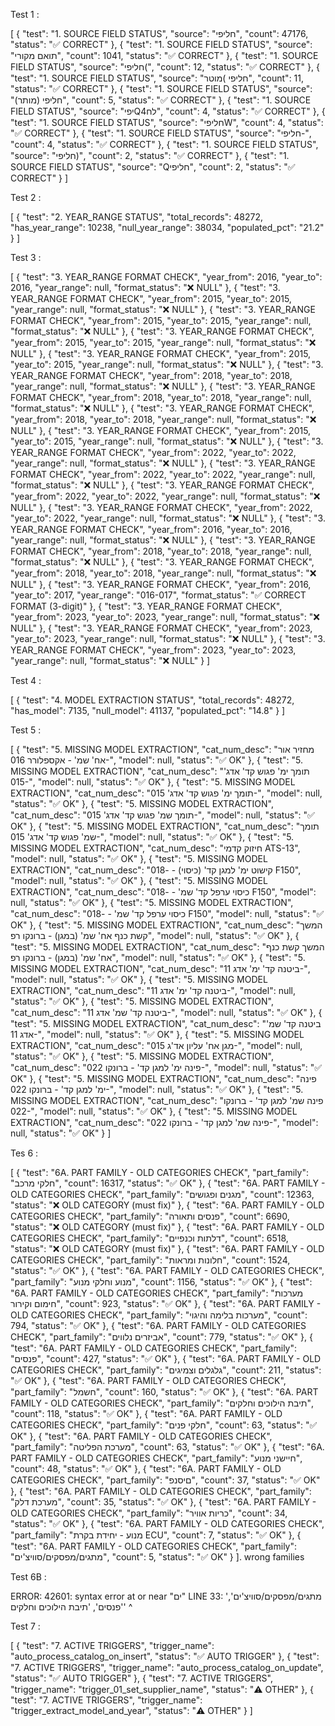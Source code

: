 Test 1 :

[
  {
    "test": "1. SOURCE FIELD STATUS",
    "source": "חליפי",
    "count": 47176,
    "status": "✅ CORRECT"
  },
  {
    "test": "1. SOURCE FIELD STATUS",
    "source": "תואם מקורי",
    "count": 1041,
    "status": "✅ CORRECT"
  },
  {
    "test": "1. SOURCE FIELD STATUS",
    "source": "חליפי(",
    "count": 12,
    "status": "✅ CORRECT"
  },
  {
    "test": "1. SOURCE FIELD STATUS",
    "source": "חליפי )מוטר",
    "count": 11,
    "status": "✅ CORRECT"
  },
  {
    "test": "1. SOURCE FIELD STATUS",
    "source": "חליפי (מותר)",
    "count": 5,
    "status": "✅ CORRECT"
  },
  {
    "test": "1. SOURCE FIELD STATUS",
    "source": "יפיQלח4",
    "count": 4,
    "status": "✅ CORRECT"
  },
  {
    "test": "1. SOURCE FIELD STATUS",
    "source": "חליפיW",
    "count": 4,
    "status": "✅ CORRECT"
  },
  {
    "test": "1. SOURCE FIELD STATUS",
    "source": "חליפי-",
    "count": 4,
    "status": "✅ CORRECT"
  },
  {
    "test": "1. SOURCE FIELD STATUS",
    "source": "חליפי)",
    "count": 2,
    "status": "✅ CORRECT"
  },
  {
    "test": "1. SOURCE FIELD STATUS",
    "source": "Qחליפי",
    "count": 2,
    "status": "✅ CORRECT"
  }
]

Test 2 :

[
  {
    "test": "2. YEAR_RANGE STATUS",
    "total_records": 48272,
    "has_year_range": 10238,
    "null_year_range": 38034,
    "populated_pct": "21.2"
  }
]

Test 3 :

[
  {
    "test": "3. YEAR_RANGE FORMAT CHECK",
    "year_from": 2016,
    "year_to": 2016,
    "year_range": null,
    "format_status": "❌ NULL"
  },
  {
    "test": "3. YEAR_RANGE FORMAT CHECK",
    "year_from": 2015,
    "year_to": 2015,
    "year_range": null,
    "format_status": "❌ NULL"
  },
  {
    "test": "3. YEAR_RANGE FORMAT CHECK",
    "year_from": 2015,
    "year_to": 2015,
    "year_range": null,
    "format_status": "❌ NULL"
  },
  {
    "test": "3. YEAR_RANGE FORMAT CHECK",
    "year_from": 2015,
    "year_to": 2015,
    "year_range": null,
    "format_status": "❌ NULL"
  },
  {
    "test": "3. YEAR_RANGE FORMAT CHECK",
    "year_from": 2015,
    "year_to": 2015,
    "year_range": null,
    "format_status": "❌ NULL"
  },
  {
    "test": "3. YEAR_RANGE FORMAT CHECK",
    "year_from": 2018,
    "year_to": 2018,
    "year_range": null,
    "format_status": "❌ NULL"
  },
  {
    "test": "3. YEAR_RANGE FORMAT CHECK",
    "year_from": 2018,
    "year_to": 2018,
    "year_range": null,
    "format_status": "❌ NULL"
  },
  {
    "test": "3. YEAR_RANGE FORMAT CHECK",
    "year_from": 2018,
    "year_to": 2018,
    "year_range": null,
    "format_status": "❌ NULL"
  },
  {
    "test": "3. YEAR_RANGE FORMAT CHECK",
    "year_from": 2015,
    "year_to": 2015,
    "year_range": null,
    "format_status": "❌ NULL"
  },
  {
    "test": "3. YEAR_RANGE FORMAT CHECK",
    "year_from": 2022,
    "year_to": 2022,
    "year_range": null,
    "format_status": "❌ NULL"
  },
  {
    "test": "3. YEAR_RANGE FORMAT CHECK",
    "year_from": 2022,
    "year_to": 2022,
    "year_range": null,
    "format_status": "❌ NULL"
  },
  {
    "test": "3. YEAR_RANGE FORMAT CHECK",
    "year_from": 2022,
    "year_to": 2022,
    "year_range": null,
    "format_status": "❌ NULL"
  },
  {
    "test": "3. YEAR_RANGE FORMAT CHECK",
    "year_from": 2022,
    "year_to": 2022,
    "year_range": null,
    "format_status": "❌ NULL"
  },
  {
    "test": "3. YEAR_RANGE FORMAT CHECK",
    "year_from": 2016,
    "year_to": 2016,
    "year_range": null,
    "format_status": "❌ NULL"
  },
  {
    "test": "3. YEAR_RANGE FORMAT CHECK",
    "year_from": 2018,
    "year_to": 2018,
    "year_range": null,
    "format_status": "❌ NULL"
  },
  {
    "test": "3. YEAR_RANGE FORMAT CHECK",
    "year_from": 2018,
    "year_to": 2018,
    "year_range": null,
    "format_status": "❌ NULL"
  },
  {
    "test": "3. YEAR_RANGE FORMAT CHECK",
    "year_from": 2016,
    "year_to": 2017,
    "year_range": "016-017",
    "format_status": "✅ CORRECT FORMAT (3-digit)"
  },
  {
    "test": "3. YEAR_RANGE FORMAT CHECK",
    "year_from": 2023,
    "year_to": 2023,
    "year_range": null,
    "format_status": "❌ NULL"
  },
  {
    "test": "3. YEAR_RANGE FORMAT CHECK",
    "year_from": 2023,
    "year_to": 2023,
    "year_range": null,
    "format_status": "❌ NULL"
  },
  {
    "test": "3. YEAR_RANGE FORMAT CHECK",
    "year_from": 2023,
    "year_to": 2023,
    "year_range": null,
    "format_status": "❌ NULL"
  }
]

Test 4 :

[
  {
    "test": "4. MODEL EXTRACTION STATUS",
    "total_records": 48272,
    "has_model": 7135,
    "null_model": 41137,
    "populated_pct": "14.8"
  }
]

Test 5 :

[
  {
    "test": "5. MISSING MODEL EXTRACTION",
    "cat_num_desc": "מחזיר אור אח' שמ' - אקספלורר 016-",
    "model": null,
    "status": "✅ OK"
  },
  {
    "test": "5. MISSING MODEL EXTRACTION",
    "cat_num_desc": "תומך ימ' פגוש קד' אדג' 015-",
    "model": null,
    "status": "✅ OK"
  },
  {
    "test": "5. MISSING MODEL EXTRACTION",
    "cat_num_desc": "תומך ימ' פגוש קד' אדג' 015-",
    "model": null,
    "status": "✅ OK"
  },
  {
    "test": "5. MISSING MODEL EXTRACTION",
    "cat_num_desc": "תומך שמ' פגוש קד' אדג' 015-",
    "model": null,
    "status": "✅ OK"
  },
  {
    "test": "5. MISSING MODEL EXTRACTION",
    "cat_num_desc": "תומך שמ' פגוש קד' אדג' 015-",
    "model": null,
    "status": "✅ OK"
  },
  {
    "test": "5. MISSING MODEL EXTRACTION",
    "cat_num_desc": "חיזוק קדמי ATS-13",
    "model": null,
    "status": "✅ OK"
  },
  {
    "test": "5. MISSING MODEL EXTRACTION",
    "cat_num_desc": "קישוט ימ' למגן קד' (כיסוי) - -018 F150",
    "model": null,
    "status": "✅ OK"
  },
  {
    "test": "5. MISSING MODEL EXTRACTION",
    "cat_num_desc": "כיסוי ערפל קד' שמ' - -018 F150",
    "model": null,
    "status": "✅ OK"
  },
  {
    "test": "5. MISSING MODEL EXTRACTION",
    "cat_num_desc": "כיסוי ערפל קד' שמ' - -018 F150",
    "model": null,
    "status": "✅ OK"
  },
  {
    "test": "5. MISSING MODEL EXTRACTION",
    "cat_num_desc": "המשך קשת כנף אח' שמ' (במגן) - ברונקו רפ",
    "model": null,
    "status": "✅ OK"
  },
  {
    "test": "5. MISSING MODEL EXTRACTION",
    "cat_num_desc": "המשך קשת כנף אח' שמ' (במגן) - ברונקו רפ",
    "model": null,
    "status": "✅ OK"
  },
  {
    "test": "5. MISSING MODEL EXTRACTION",
    "cat_num_desc": "ביטנה קד' ימ' אדג 11-",
    "model": null,
    "status": "✅ OK"
  },
  {
    "test": "5. MISSING MODEL EXTRACTION",
    "cat_num_desc": "ביטנה קד' ימ' אדג 11-",
    "model": null,
    "status": "✅ OK"
  },
  {
    "test": "5. MISSING MODEL EXTRACTION",
    "cat_num_desc": "ביטנה קד' שמ' אדג 11-",
    "model": null,
    "status": "✅ OK"
  },
  {
    "test": "5. MISSING MODEL EXTRACTION",
    "cat_num_desc": "ביטנה קד' שמ' אדג 11-",
    "model": null,
    "status": "✅ OK"
  },
  {
    "test": "5. MISSING MODEL EXTRACTION",
    "cat_num_desc": "מגן אח' עליון אד'ג 015-",
    "model": null,
    "status": "✅ OK"
  },
  {
    "test": "5. MISSING MODEL EXTRACTION",
    "cat_num_desc": "פינה ימ' למגן קד' - ברונקו 022-",
    "model": null,
    "status": "✅ OK"
  },
  {
    "test": "5. MISSING MODEL EXTRACTION",
    "cat_num_desc": "פינה ימ' למגן קד' - ברונקו 022-",
    "model": null,
    "status": "✅ OK"
  },
  {
    "test": "5. MISSING MODEL EXTRACTION",
    "cat_num_desc": "פינה שמ' למגן קד' - ברונקו 022-",
    "model": null,
    "status": "✅ OK"
  },
  {
    "test": "5. MISSING MODEL EXTRACTION",
    "cat_num_desc": "פינה שמ' למגן קד' - ברונקו 022-",
    "model": null,
    "status": "✅ OK"
  }
]

Tes 6 :

[
  {
    "test": "6A. PART FAMILY - OLD CATEGORIES CHECK",
    "part_family": "חלקי מרכב",
    "count": 16317,
    "status": "✅ OK"
  },
  {
    "test": "6A. PART FAMILY - OLD CATEGORIES CHECK",
    "part_family": "מגנים ופגושים",
    "count": 12363,
    "status": "❌ OLD CATEGORY (must fix)"
  },
  {
    "test": "6A. PART FAMILY - OLD CATEGORIES CHECK",
    "part_family": "פנסים ותאורה",
    "count": 6690,
    "status": "❌ OLD CATEGORY (must fix)"
  },
  {
    "test": "6A. PART FAMILY - OLD CATEGORIES CHECK",
    "part_family": "דלתות וכנפיים",
    "count": 6518,
    "status": "❌ OLD CATEGORY (must fix)"
  },
  {
    "test": "6A. PART FAMILY - OLD CATEGORIES CHECK",
    "part_family": "חלונות ומראות",
    "count": 1524,
    "status": "✅ OK"
  },
  {
    "test": "6A. PART FAMILY - OLD CATEGORIES CHECK",
    "part_family": "מנוע וחלקי מנוע",
    "count": 1156,
    "status": "✅ OK"
  },
  {
    "test": "6A. PART FAMILY - OLD CATEGORIES CHECK",
    "part_family": "מערכות חימום וקירור",
    "count": 923,
    "status": "✅ OK"
  },
  {
    "test": "6A. PART FAMILY - OLD CATEGORIES CHECK",
    "part_family": "מערכות בלימה והיגוי",
    "count": 794,
    "status": "✅ OK"
  },
  {
    "test": "6A. PART FAMILY - OLD CATEGORIES CHECK",
    "part_family": "אביזרים נלווים",
    "count": 779,
    "status": "✅ OK"
  },
  {
    "test": "6A. PART FAMILY - OLD CATEGORIES CHECK",
    "part_family": "פנסים",
    "count": 427,
    "status": "✅ OK"
  },
  {
    "test": "6A. PART FAMILY - OLD CATEGORIES CHECK",
    "part_family": "גלגלים וצמיגים",
    "count": 211,
    "status": "✅ OK"
  },
  {
    "test": "6A. PART FAMILY - OLD CATEGORIES CHECK",
    "part_family": "חשמל",
    "count": 160,
    "status": "✅ OK"
  },
  {
    "test": "6A. PART FAMILY - OLD CATEGORIES CHECK",
    "part_family": "תיבת הילוכים וחלקים",
    "count": 118,
    "status": "✅ OK"
  },
  {
    "test": "6A. PART FAMILY - OLD CATEGORIES CHECK",
    "part_family": "חלקי פנים",
    "count": 63,
    "status": "✅ OK"
  },
  {
    "test": "6A. PART FAMILY - OLD CATEGORIES CHECK",
    "part_family": "מערכת הפליטה",
    "count": 63,
    "status": "✅ OK"
  },
  {
    "test": "6A. PART FAMILY - OLD CATEGORIES CHECK",
    "part_family": "חיישני מנוע",
    "count": 48,
    "status": "✅ OK"
  },
  {
    "test": "6A. PART FAMILY - OLD CATEGORIES CHECK",
    "part_family": "םיסנפ",
    "count": 37,
    "status": "✅ OK"
  },
  {
    "test": "6A. PART FAMILY - OLD CATEGORIES CHECK",
    "part_family": "מערכת דלק",
    "count": 35,
    "status": "✅ OK"
  },
  {
    "test": "6A. PART FAMILY - OLD CATEGORIES CHECK",
    "part_family": "כריות אוויר",
    "count": 34,
    "status": "✅ OK"
  },
  {
    "test": "6A. PART FAMILY - OLD CATEGORIES CHECK",
    "part_family": "מנוע - יחידת בקרת ECU",
    "count": 7,
    "status": "✅ OK"
  },
  {
    "test": "6A. PART FAMILY - OLD CATEGORIES CHECK",
    "part_family": "מתגים/מפסקים/סוויצ'ים",
    "count": 5,
    "status": "✅ OK"
  }
].   wrong families 

Test 6B :

ERROR:  42601: syntax error at or near "ים"
LINE 33:             'מתגים/מפסקים/סוויצ\'ים', 'פנסים', 'תיבת הילוכים וחלקים'
                                          ^

Test 7 :

[
  {
    "test": "7. ACTIVE TRIGGERS",
    "trigger_name": "auto_process_catalog_on_insert",
    "status": "✅ AUTO TRIGGER"
  },
  {
    "test": "7. ACTIVE TRIGGERS",
    "trigger_name": "auto_process_catalog_on_update",
    "status": "✅ AUTO TRIGGER"
  },
  {
    "test": "7. ACTIVE TRIGGERS",
    "trigger_name": "trigger_01_set_supplier_name",
    "status": "⚠️ OTHER"
  },
  {
    "test": "7. ACTIVE TRIGGERS",
    "trigger_name": "trigger_extract_model_and_year",
    "status": "⚠️ OTHER"
  }
]